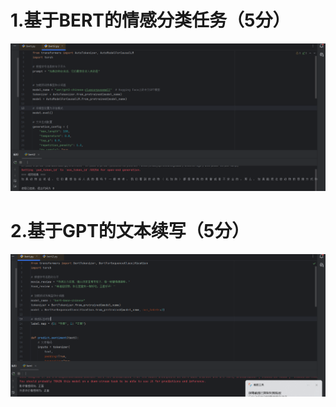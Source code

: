 # 1.基于BERT的情感分类任务（5分）
<img src="https://github.com/jerryyxy/zxd/blob/main/7%E5%92%8C8/%E5%B1%8F%E5%B9%95%E6%88%AA%E5%9B%BE%202025-05-22%20142031.png" width="800" >

# 2.基于GPT的文本续写（5分）
<img src="https://github.com/jerryyxy/zxd/blob/main/7%E5%92%8C8/%E5%B1%8F%E5%B9%95%E6%88%AA%E5%9B%BE%202025-05-22%20142244.png" width="800" >
